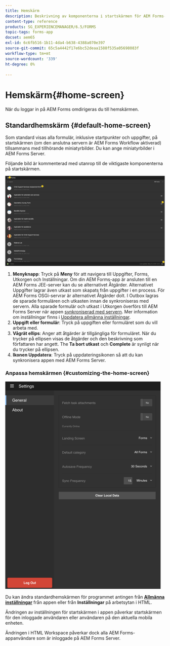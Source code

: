 ```yaml
---
title: Hemskärm
description: Beskrivning av komponenterna i startskärmen för AEM Forms-appen
content-type: reference
products: SG_EXPERIENCEMANAGER/6.5/FORMS
topic-tags: forms-app
docset: aem65
exl-id: 6c6fb516-1b11-4da4-b638-4388a070e397
source-git-commit: 65c5a4442f17e6bc52deaa1588f535a05698083f
workflow-type: tm+mt
source-wordcount: '339'
ht-degree: 0%

---
```


# Hemskärm{#home-screen}

När du loggar in på AEM Forms omdirigeras du till hemskärmen.

## Standardhemskärm {#default-home-screen}

Som standard visas alla formulär, inklusive startpunkter och uppgifter, på startskärmen (om den anslutna servern är AEM Forms Workflow aktiverad) tillsammans med tillhörande miniatyrbilder. Du kan ange miniatyrbilder i AEM Forms Server.

Följande bild är kommenterad med utanrop till de viktigaste komponenterna på startskärmen.

![Forms app - startskärm](assets/home-screen-1.png)

<!--Click to enlarge

![home-screen-1-1](assets/home-screen-1-1.png)-->

1. **Menyknapp**: Tryck på **Meny** för att navigera till Uppgifter, Forms, Utkorgen och Inställningar. Om din AEM Forms-app är ansluten till en AEM Forms JEE-server kan du se alternativet Åtgärder. Alternativet Uppgifter lagrar även utkast som skapats från uppgifter i en process. För AEM Forms OSGi-servrar är alternativet Åtgärder dolt. I Outbox lagras de sparade formulären och utkasten innan de synkroniseras med servern. Alla sparade formulär och utkast i Utkorgen överförs till AEM Forms Server när appen [synkroniserad med servern](../../forms/using/sync-app.md). Mer information om inställningar finns i [Uppdatera allmänna inställningar](../../forms/using/update-general-settings.md).
1. **Uppgift eller formulär**: Tryck på uppgiften eller formuläret som du vill arbeta med.
1. **Vågrät ellips**: Anger att åtgärder är tillgängliga för formuläret. När du trycker på ellipsen visas de åtgärder och den beskrivning som författaren har angett. The **Ta bort utkast** och **Complete** är synligt när du trycker på ellipsen.
1. **Ikonen Uppdatera**: Tryck på uppdateringsikonen så att du kan synkronisera appen med AEM Forms Server.

### Anpassa hemskärmen {#customizing-the-home-screen}

![Allmänna inställningar](assets/gen-settings.png)

Du kan ändra standardhemskärmen för programmet antingen från **[Allmänna inställningar](../../forms/using/update-general-settings.md)** från appen eller från **Inställningar** på arbetsytan i HTML.

Ändringen av inställningen för startskärmen i appen påverkar startskärmen för den inloggade användaren eller användaren på den aktuella mobila enheten.

Ändringen i HTML Workspace påverkar dock alla AEM Forms-appanvändare som är inloggade på AEM Forms Server.
